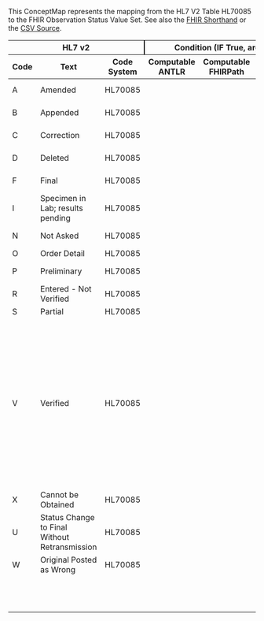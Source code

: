 
This ConceptMap represents the mapping from the HL7 V2 Table HL70085 to the FHIR Observation Status Value Set. See also the <a href='https://github.com/HL7/v2-to-fhir/blob/master/tank/Table HL70085 to Observation Status.fsh'>FHIR Shorthand</a> or the <a href='https://github.com/HL7/v2-to-fhir/blob/master/mappings/codesystems/HL7 Concept Map_ ObservationStatus - Sheet1.csv'>CSV Source</a>.
<table class='grid'><thead>
<tr><th colspan='3' style='border-right: 2px solid black;'>HL7 v2</th><th colspan='3' style='border-right: 2px solid black;'>Condition (IF True, args)</th><th colspan='4'>HL7 FHIR</th><th rowspan='2'>Comments</th></tr>
<tr><th>Code</th><th>Text</th><th>Code System</th><th>Computable ANTLR</th><th>Computable FHIRPath</th><th>Narrative</th><th>Code</th><th>Proposed Extension</th><th>Display</th><th>Code System</th></tr></thead>
<tbody>
<tr><td>A</td><td>Amended </td><td style='border-right: 2px'>HL70085</td><td style='border-right: 2px'></td><td style='border-right: 2px'></td><td style='border-right: 2px'></td><td>amended</td><td style='border-right: 2px'></td><td>Amended</td><td><a href='https://hl7.org/fhir/R4/codesystem-observation-status.html'>http://hl7.org/fhir/observation-status</a></td><td style='border-right: 2px'></td></tr>
<tr><td>B</td><td>Appended </td><td style='border-right: 2px'>HL70085</td><td style='border-right: 2px'></td><td style='border-right: 2px'></td><td style='border-right: 2px'></td><td>appended</td><td style='border-right: 2px'></td><td>Appended</td><td><a href='https://hl7.org/fhir/R4/codesystem-observation-status.html'>http://hl7.org/fhir/observation-status</a></td><td style='border-right: 2px'></td></tr>
<tr><td>C</td><td>Correction </td><td style='border-right: 2px'>HL70085</td><td style='border-right: 2px'></td><td style='border-right: 2px'></td><td style='border-right: 2px'></td><td>corrected</td><td style='border-right: 2px'></td><td>Corrected</td><td><a href='https://hl7.org/fhir/R4/codesystem-observation-status.html'>http://hl7.org/fhir/observation-status</a></td><td style='border-right: 2px'></td></tr>
<tr><td>D</td><td>Deleted</td><td style='border-right: 2px'>HL70085</td><td style='border-right: 2px'></td><td style='border-right: 2px'></td><td style='border-right: 2px'></td><td>entered-in-error</td><td style='border-right: 2px'></td><td>Entered in Error</td><td><a href='https://hl7.org/fhir/R4/codesystem-observation-status.html'>http://hl7.org/fhir/observation-status</a></td><td style='border-right: 2px'></td></tr>
<tr><td>F</td><td>Final</td><td style='border-right: 2px'>HL70085</td><td style='border-right: 2px'></td><td style='border-right: 2px'></td><td style='border-right: 2px'></td><td>final</td><td style='border-right: 2px'></td><td>Final</td><td><a href='https://hl7.org/fhir/R4/codesystem-observation-status.html'>http://hl7.org/fhir/observation-status</a></td><td style='border-right: 2px'></td></tr>
<tr><td>I</td><td>Specimen in Lab; results pending</td><td style='border-right: 2px'>HL70085</td><td style='border-right: 2px'></td><td style='border-right: 2px'></td><td style='border-right: 2px'></td><td>specimen-in-process</td><td style='border-right: 2px'></td><td>Specimen In Process</td><td><a href='https://hl7.org/fhir/R4/codesystem-observation-status.html'>http://hl7.org/fhir/observation-status</a></td><td style='border-right: 2px'></td></tr>
<tr><td>N</td><td>Not Asked</td><td style='border-right: 2px'>HL70085</td><td style='border-right: 2px'></td><td style='border-right: 2px'></td><td style='border-right: 2px'></td><td>not-asked</td><td style='border-right: 2px'></td><td>Not Asked</td><td><a href='https://hl7.org/fhir/R4/codesystem-observation-status.html'>http://hl7.org/fhir/observation-status</a></td><td style='border-right: 2px'></td></tr>
<tr><td>O</td><td>Order Detail</td><td style='border-right: 2px'>HL70085</td><td style='border-right: 2px'></td><td style='border-right: 2px'></td><td style='border-right: 2px'></td><td style='border-right: 2px'></td><td style='border-right: 2px'></td><td style='border-right: 2px'></td><td style='border-right: 2px'></td><td style='border-right: 2px'></td></tr>
<tr><td>P</td><td>Preliminary</td><td style='border-right: 2px'>HL70085</td><td style='border-right: 2px'></td><td style='border-right: 2px'></td><td style='border-right: 2px'></td><td>preliminary</td><td style='border-right: 2px'></td><td>Preliminary</td><td><a href='https://hl7.org/fhir/R4/codesystem-observation-status.html'>http://hl7.org/fhir/observation-status</a></td><td style='border-right: 2px'></td></tr>
<tr><td>R</td><td>Entered - Not Verified</td><td style='border-right: 2px'>HL70085</td><td style='border-right: 2px'></td><td style='border-right: 2px'></td><td style='border-right: 2px'></td><td style='border-right: 2px'></td><td style='border-right: 2px'></td><td style='border-right: 2px'></td><td style='border-right: 2px'></td><td style='border-right: 2px'></td></tr>
<tr><td>S</td><td>Partial</td><td style='border-right: 2px'>HL70085</td><td style='border-right: 2px'></td><td style='border-right: 2px'></td><td style='border-right: 2px'></td><td style='border-right: 2px'></td><td style='border-right: 2px'></td><td style='border-right: 2px'></td><td style='border-right: 2px'></td><td style='border-right: 2px'></td></tr>
<tr><td>V</td><td>Verified</td><td style='border-right: 2px'>HL70085</td><td style='border-right: 2px'></td><td style='border-right: 2px'></td><td style='border-right: 2px'></td><td style='border-right: 2px'></td><td>Create JIRA: Final results reviewed and confirmed to be correct, no change to result value, normal range or abnormal flag</td><td style='border-right: 2px'></td><td style='border-right: 2px'></td><td style='border-right: 2px'></td></tr>
<tr><td>X</td><td>Cannot be Obtained</td><td style='border-right: 2px'>HL70085</td><td style='border-right: 2px'></td><td style='border-right: 2px'></td><td style='border-right: 2px'></td><td>cancelled</td><td style='border-right: 2px'></td><td style='border-right: 2px'></td><td><a href='https://hl7.org/fhir/R4/codesystem-observation-status.html'>http://hl7.org/fhir/observation-status</a></td><td style='border-right: 2px'></td></tr>
<tr><td>U</td><td>Status Change to Final Without Retransmission</td><td style='border-right: 2px'>HL70085</td><td style='border-right: 2px'></td><td style='border-right: 2px'></td><td style='border-right: 2px'></td><td style='border-right: 2px'></td><td style='border-right: 2px'></td><td style='border-right: 2px'></td><td style='border-right: 2px'></td><td style='border-right: 2px'></td></tr>
<tr><td>W</td><td>Original Posted as Wrong</td><td style='border-right: 2px'>HL70085</td><td style='border-right: 2px'></td><td style='border-right: 2px'></td><td style='border-right: 2px'></td><td>entered-in-error</td><td style='border-right: 2px'></td><td>Entered in Error</td><td><a href='https://hl7.org/fhir/R4/codesystem-observation-status.html'>http://hl7.org/fhir/observation-status</a></td><td style='border-right: 2px'></td></tr>
<tr><td style='border-right: 2px'></td><td style='border-right: 2px'></td><td style='border-right: 2px'></td><td style='border-right: 2px'></td><td style='border-right: 2px'></td><td style='border-right: 2px'></td><td style='border-right: 2px'></td><td>now</td><td style='border-right: 2px'></td><td style='border-right: 2px'></td><td style='border-right: 2px'></td></tr>
<tr><td style='border-right: 2px'></td><td style='border-right: 2px'></td><td style='border-right: 2px'></td><td style='border-right: 2px'></td><td style='border-right: 2px'></td><td style='border-right: 2px'></td><td style='border-right: 2px'></td><td>draft update</td><td style='border-right: 2px'></td><td style='border-right: 2px'></td><td style='border-right: 2px'></td></tr>
</tbody></table>
